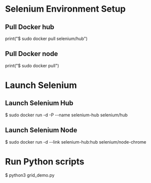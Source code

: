 # Selenium Environment Setup

## Pull Docker hub
print("$ sudo docker pull selenium/hub")
## Pull Docker node
print("$ sudo docker pull")

# Launch Selenium

## Launch Selenium Hub
$ sudo docker run -d -P --name selenium-hub selenium/hub

## Launch Selenium Node
$ sudo docker run -d --link selenium-hub:hub selenium/node-chrome

# Run Python scripts
$ python3 grid_demo.py
